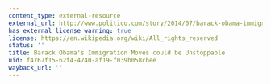 ```yaml
---
content_type: external-resource
external_url: http://www.politico.com/story/2014/07/barack-obama-immigration-legal-questions-109467.html
has_external_license_warning: true
license: https://en.wikipedia.org/wiki/All_rights_reserved
status: ''
title: Barack Obama's Immigration Moves could be Unstoppable
uid: f4767f15-62f4-4740-af19-f039b058cbee
wayback_url: ''
---
```

